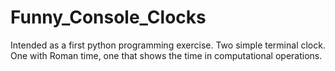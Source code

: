 # Funny_Console_Clocks
Intended as a first python programming exercise. Two simple terminal clock. One with Roman time, one that shows the time in computational operations. 

